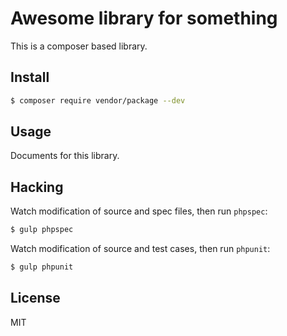 # Awesome library for something

This is a composer based library.

## Install

```bash
$ composer require vendor/package --dev
```

## Usage

Documents for this library.

## Hacking

Watch modification of source and spec files, then run `phpspec`:

```bash
$ gulp phpspec
```

Watch modification of source and test cases, then run `phpunit`:

```bash
$ gulp phpunit
```

## License

MIT
